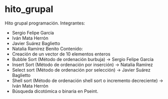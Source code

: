 # hito_grupal

Hito grupal programación.
Integrantes:
  - Sergio Felipe García
  - Iván Mata Herrón
  - Javier Suárez Baglietto
  - Natalia Ramírez Benito
Contenido:
  - Creación de un vector de 10 elementos enteros
  - Bubble Sort (Método de ordenación burbuja) -> Sergio Felipe García
  - Insert Sort (Método de ordenación por inserción) -> Natalia Ramírez
  - Select sort (Método de ordenación por selección) -> Javier Suárez Baglietto
  - Shell sort (Método de ordenación shell sort o incremento decreciente) -> Iván Mata Herrón 
  - Búsqueda dicotómica o binaria en Pseint.
